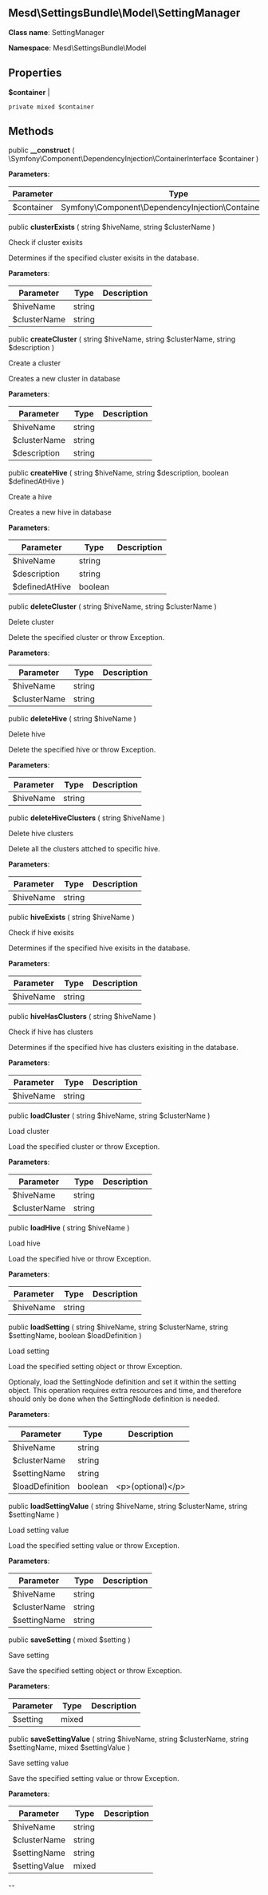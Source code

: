 Mesd\SettingsBundle\Model\SettingManager
---------------

    

    


**Class name**: SettingManager

**Namespace**: Mesd\SettingsBundle\Model









Properties
----------


**$container**  |  



    private mixed $container






Methods
-------


public **__construct** ( \Symfony\Component\DependencyInjection\ContainerInterface $container )











**Parameters**:

| Parameter | Type | Description |
|-----------|------|-------------|
| $container | Symfony\Component\DependencyInjection\ContainerInterface |  |


public **clusterExists** ( string $hiveName, string $clusterName )


Check if cluster exisits

Determines if the specified cluster exisits
in the database.






**Parameters**:

| Parameter | Type | Description |
|-----------|------|-------------|
| $hiveName | string |  |
| $clusterName | string |  |


public **createCluster** ( string $hiveName, string $clusterName, string $description )


Create a cluster

Creates a new cluster in database






**Parameters**:

| Parameter | Type | Description |
|-----------|------|-------------|
| $hiveName | string |  |
| $clusterName | string |  |
| $description | string |  |


public **createHive** ( string $hiveName, string $description, boolean $definedAtHive )


Create a hive

Creates a new hive in database






**Parameters**:

| Parameter | Type | Description |
|-----------|------|-------------|
| $hiveName | string |  |
| $description | string |  |
| $definedAtHive | boolean |  |


public **deleteCluster** ( string $hiveName, string $clusterName )


Delete cluster

Delete the specified cluster or throw Exception.






**Parameters**:

| Parameter | Type | Description |
|-----------|------|-------------|
| $hiveName | string |  |
| $clusterName | string |  |


public **deleteHive** ( string $hiveName )


Delete hive

Delete the specified hive or throw Exception.






**Parameters**:

| Parameter | Type | Description |
|-----------|------|-------------|
| $hiveName | string |  |


public **deleteHiveClusters** ( string $hiveName )


Delete hive clusters

Delete all the clusters attched to specific hive.






**Parameters**:

| Parameter | Type | Description |
|-----------|------|-------------|
| $hiveName | string |  |


public **hiveExists** ( string $hiveName )


Check if hive exisits

Determines if the specified hive exisits
in the database.






**Parameters**:

| Parameter | Type | Description |
|-----------|------|-------------|
| $hiveName | string |  |


public **hiveHasClusters** ( string $hiveName )


Check if hive has clusters

Determines if the specified hive has clusters
exisiting in the database.






**Parameters**:

| Parameter | Type | Description |
|-----------|------|-------------|
| $hiveName | string |  |


public **loadCluster** ( string $hiveName, string $clusterName )


Load cluster

Load the specified cluster or throw Exception.






**Parameters**:

| Parameter | Type | Description |
|-----------|------|-------------|
| $hiveName | string |  |
| $clusterName | string |  |


public **loadHive** ( string $hiveName )


Load hive

Load the specified hive or throw Exception.






**Parameters**:

| Parameter | Type | Description |
|-----------|------|-------------|
| $hiveName | string |  |


public **loadSetting** ( string $hiveName, string $clusterName, string $settingName, boolean $loadDefinition )


Load setting

Load the specified setting object or throw Exception.

Optionaly, load the SettingNode definition and set it within the
setting object. This operation requires extra resources and time,
and therefore should only be done when the SettingNode definition
is needed.






**Parameters**:

| Parameter | Type | Description |
|-----------|------|-------------|
| $hiveName | string |  |
| $clusterName | string |  |
| $settingName | string |  |
| $loadDefinition | boolean | &lt;p&gt;(optional)&lt;/p&gt; |


public **loadSettingValue** ( string $hiveName, string $clusterName, string $settingName )


Load setting value

Load the specified setting value or throw Exception.






**Parameters**:

| Parameter | Type | Description |
|-----------|------|-------------|
| $hiveName | string |  |
| $clusterName | string |  |
| $settingName | string |  |


public **saveSetting** ( mixed $setting )


Save setting

Save the specified setting object or throw Exception.






**Parameters**:

| Parameter | Type | Description |
|-----------|------|-------------|
| $setting | mixed |  |


public **saveSettingValue** ( string $hiveName, string $clusterName, string $settingName, mixed $settingValue )


Save setting value

Save the specified setting value or throw Exception.






**Parameters**:

| Parameter | Type | Description |
|-----------|------|-------------|
| $hiveName | string |  |
| $clusterName | string |  |
| $settingName | string |  |
| $settingValue | mixed |  |


--